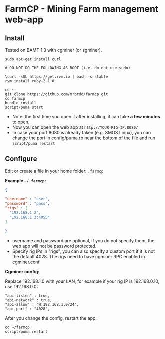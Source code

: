 # FarmCP - Mining Farm management web-app

## Install

Tested on BAMT 1.3 with cgminer (or sgminer).

```
sudo apt-get install curl

# DO NOT DO THE FOLLOWING AS ROOT (i.e. do not use sudo)

\curl -sSL https://get.rvm.io | bash -s stable
rvm install ruby-2.1.0

cd ~
git clone https://github.com/mrbrdo/farmcp.git
cd farmcp
bundle install
script/puma start
```


* Note: the first time you open it after installing, it can take **a few minutes** to open.
* Now you can open the web app at `http://YOUR-RIG-IP:8080/`
* In case your port 8080 is already taken (e.g. SMOS Linux), you can change the port in config/puma.rb near the bottom of the file and run `script/puma restart`

## Configure

Edit or create a file in your home folder: `.farmcp`

**Example `~/.farmcp`:**

```json
{

"username" : "user",
"password" : "pass",
"rigs" : [
  "192.168.1.2",
  "192.168.1.3:4055"
]

}
```

* username and password are optional, if you do not specify them, the web app will not be password protected.
* Specify rig IPs in "rigs", you can also specify a custom port if it is not the default 4028. The rigs need to have cgminer RPC enabled in cgminer.conf

**Cgminer config:**

Replace 192.168.1.0 with your LAN, for example if your rig IP is 192.168.0.10, use 192.168.0.0:

```
"api-listen" : true,
"api-network" : true,
"api-allow" : "W:192.168.1.0/24",
"api-port" : "4028",
```

After you change the config, restart the app:

```
cd ~/farmcp
script/puma restart
```
